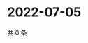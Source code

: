 # 2022-07-05

共 0 条

<!-- BEGIN WEIBO -->
<!-- 最后更新时间 Tue Jul 05 2022 01:11:16 GMT+0800 (China Standard Time) -->

<!-- END WEIBO -->
